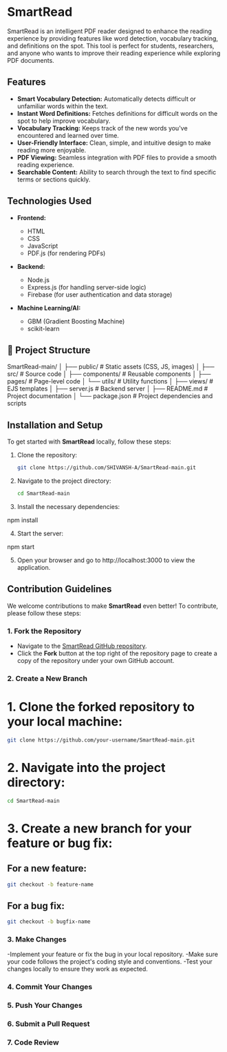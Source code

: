 # SmartRead

SmartRead is an intelligent PDF reader designed to enhance the reading experience by providing features like word detection, vocabulary tracking, and definitions on the spot. This tool is perfect for students, researchers, and anyone who wants to improve their reading experience while exploring PDF documents.

##  Features

- **Smart Vocabulary Detection:** Automatically detects difficult or unfamiliar words within the text.
- **Instant Word Definitions:** Fetches definitions for difficult words on the spot to help improve vocabulary.
- **Vocabulary Tracking:** Keeps track of the new words you've encountered and learned over time.
- **User-Friendly Interface:** Clean, simple, and intuitive design to make reading more enjoyable.
- **PDF Viewing:** Seamless integration with PDF files to provide a smooth reading experience.
- **Searchable Content:** Ability to search through the text to find specific terms or sections quickly.

## Technologies Used

- **Frontend:**
  - HTML
  - CSS
  - JavaScript
  - PDF.js (for rendering PDFs)
  
- **Backend:**
  - Node.js
  - Express.js (for handling server-side logic)
  - Firebase (for user authentication and data storage)
 
- **Machine Learning/AI:**
  - GBM (Gradient Boosting Machine)
  - scikit-learn

## 📂 Project Structure

SmartRead-main/ │ ├── public/ # Static assets (CSS, JS, images) │ ├── src/ # Source code │ ├── components/ # Reusable components │ ├── pages/ # Page-level code │ └── utils/ # Utility functions │ ├── views/ # EJS templates │ ├── server.js # Backend server │ ├── README.md # Project documentation │ └── package.json # Project dependencies and scripts       


##  Installation and Setup

To get started with **SmartRead** locally, follow these steps:

1. Clone the repository:
   ```bash
   git clone https://github.com/SHIVANSH-A/SmartRead-main.git
    ```
2. Navigate to the project directory:
   ```bash
   cd SmartRead-main
   ```
3. Install the necessary dependencies:
  
  npm install
  
4. Start the server:
  
  npm start
  
5. Open your browser and go to http://localhost:3000 to view the application.


##  Contribution Guidelines

We welcome contributions to make **SmartRead** even better! To contribute, please follow these steps:

### 1. Fork the Repository
- Navigate to the [SmartRead GitHub repository](https://github.com/SHIVANSH-A/SmartRead-main).
- Click the **Fork** button at the top right of the repository page to create a copy of the repository under your own GitHub account.

### 2. Create a New Branch
# 1. Clone the forked repository to your local machine:
```bash
git clone https://github.com/your-username/SmartRead-main.git
```
# 2. Navigate into the project directory:
```bash
cd SmartRead-main
```
# 3. Create a new branch for your feature or bug fix:

## For a new feature:
```bash
git checkout -b feature-name
```
## For a bug fix:
```bash
git checkout -b bugfix-name
```


### 3. Make Changes  
  -Implement your feature or fix the bug in your local repository.
  -Make sure your code follows the project's coding style and conventions.
  -Test your changes locally to ensure they work as expected.

### 4. Commit Your Changes

### 5. Push Your Changes

### 6. Submit a Pull Request

### 7. Code Review


